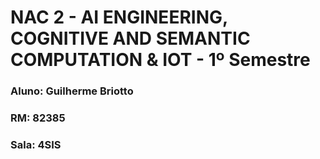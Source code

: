 # NAC 2 - AI ENGINEERING, COGNITIVE AND SEMANTIC COMPUTATION & IOT - 1º Semestre

### Aluno: Guilherme Briotto

### RM: 82385

### Sala: 4SIS
